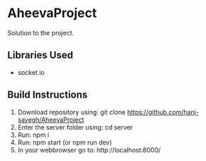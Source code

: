 # AheevaProject
Solution to the project.

## Libraries Used
- socket.io

## Build Instructions
1. Download repository using: git clone https://github.com/hani-sayegh/AheevaProject
2. Enter the server folder using: cd server
3. Run: npm i
4. Run: npm start (or npm run dev)
5. In your webbrowser go to: http://localhost:8000/
